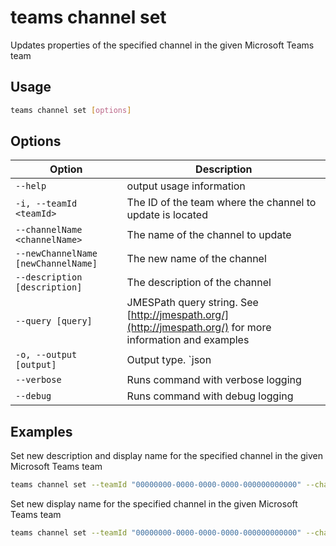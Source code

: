 # teams channel set

Updates properties of the specified channel in the given Microsoft Teams team

## Usage

```sh
teams channel set [options]
```

## Options

Option|Description
------|-----------
`--help`| output usage information
`-i, --teamId <teamId>`|The ID of the team where the channel to update is located
`--channelName <channelName>`|The name of the channel to update
`--newChannelName [newChannelName]`|The new name of the channel
`--description [description]`|The description of the channel
`--query [query]`|JMESPath query string. See [http://jmespath.org/](http://jmespath.org/) for more information and examples
`-o, --output [output]`|Output type. `json|text`. Default `text`
`--verbose`|Runs command with verbose logging
`--debug`|Runs command with debug logging

## Examples
  
Set new description and display name for the specified channel in the given Microsoft Teams team

```sh
teams channel set --teamId "00000000-0000-0000-0000-000000000000" --channelName Reviews --newChannelName Projects --description "Channel for new projects"
```

Set new display name for the specified channel in the given Microsoft Teams team

```sh
teams channel set --teamId "00000000-0000-0000-0000-000000000000" --channelName Reviews --newChannelName Projects
```